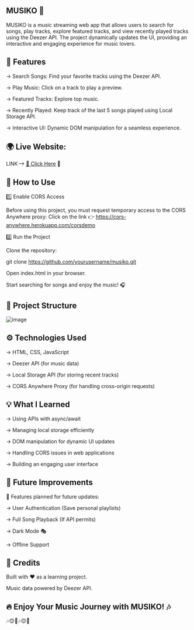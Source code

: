 MUSIKO 🎵
-

MUSIKO is a music streaming web app that allows users to search for songs, play tracks, explore featured tracks, and view recently played tracks using the Deezer API. The project dynamically updates the UI, providing an interactive and engaging experience for music lovers.


🚀 Features
-

-> Search Songs: Find your favorite tracks using the Deezer API.

-> Play Music: Click on a track to play a preview.

-> Featured Tracks: Explore top music.

-> Recently Played: Keep track of the last 5 songs played using Local Storage API.

-> Interactive UI: Dynamic DOM manipulation for a seamless experience.

🌍 **Live Website:** 
-
LINK--> [🔗 Click Here](https://musiko-3-xbpi-2cry6tj8d-shiva-guptas-projects-cc0b8aa0.vercel.app/) 🚀  

📌 How to Use
-

1️⃣ Enable CORS Access

Before using this project, you must request temporary access to the CORS Anywhere proxy:
Click on the link 👉 https://cors-anywhere.herokuapp.com/corsdemo

2️⃣ Run the Project

Clone the repository:

git clone https://github.com/yourusername/musiko.git

Open index.html in your browser.

Start searching for songs and enjoy the music! 🎧


📂 Project Structure
-

![image](https://github.com/user-attachments/assets/6ef44a90-3c13-4804-8685-37d504900cde)



⚙️ Technologies Used
-

-> HTML, CSS, JavaScript

-> Deezer API (for music data)

-> Local Storage API (for storing recent tracks)

-> CORS Anywhere Proxy (for handling cross-origin requests)


💡 What I Learned
-

-> Using APIs with async/await

-> Managing local storage efficiently

-> DOM manipulation for dynamic UI updates

-> Handling CORS issues in web applications

-> Building an engaging user interface


🎯 Future Improvements
-

🚀 Features planned for future updates:

-> User Authentication (Save personal playlists)

-> Full Song Playback (If API permits)

-> Dark Mode 🎭

-> Offline Support


👏 Credits
-

Built with ❤️ as a learning project.

Music data powered by Deezer API.


🔥 Enjoy Your Music Journey with MUSIKO! 🎶
-
🎶😊🎵🎶😊🎵
